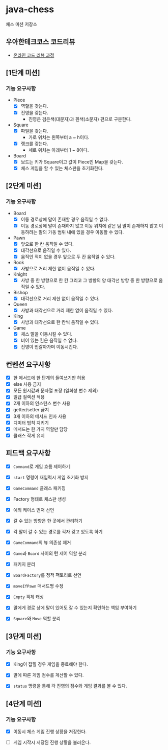 # java-chess

체스 미션 저장소

## 우아한테크코스 코드리뷰

- [온라인 코드 리뷰 과정](https://github.com/woowacourse/woowacourse-docs/blob/master/maincourse/README.md)

## [1단계 미션]

### 기능 요구사항

- Piece
    - [x] 역할을 갖는다.
    - [x] 진영을 갖는다.
        - 진영은 검은색(대문자)과 흰색(소문자) 편으로 구분한다.

- Square
    - [x] 파일을 갖는다.
        - 가로 위치는 왼쪽부터 a ~ h이다.
    - [x] 랭크를 갖는다.
        - 세로 위치는 아래부터 1 ~ 8이다.

- Board
    - [x] 보드는 키가 Square이고 값이 Piece인 Map을 갖는다.
    - [x] 체스 게임을 할 수 있는 체스판을 초기화한다.

## [2단계 미션]

### 기능 요구사항

- Board
    - [x] 이동 경로상에 말이 존재할 경우 움직일 수 없다.
    - [x] 이동 경로상에 말이 존재하지 않고 이동 위치에 같은 팀 말이 존재하지 않고 이동하려는 말의 가동 범위 내에 있을 경우 이동할 수 있다.

- Pawn
    - [x] 앞으로 한 칸 움직일 수 있다.
    - [x] 대각선으로 움직일 수 있다.
    - [x] 움직인 적이 없을 경우 앞으로 두 칸 움직일 수 있다.

- Rook
    - [x] 사방으로 거리 제한 없이 움직일 수 있다.

- Knight
    - [x] 사방 중 한 방향으로 한 칸 그리고 그 방향의 양 대각선 방향 중 한 방향으로 움직일 수 있다.

- Bishop
    - [x] 대각선으로 거리 제한 없이 움직일 수 있다.

- Queen
    - [x] 사방과 대각선으로 거리 제한 없이 움직일 수 있다.

- King
    - [x] 사방과 대각선으로 한 칸씩 움직일 수 있다.

- Game
    - [x] 체스 말을 이동시킬 수 있다.
    - [x] 비어 있는 칸은 움직일 수 없다.
    - [x] 진영이 번갈아가며 이동시킨다.

## 컨벤션 요구사항

- [x] 한 메서드에 한 단계의 들여쓰기만 허용
- [x] else 사용 금지
- [x] 모든 원시값과 문자열 포장 (일회성 변수 제외)
- [x] 일급 컬렉션 적용
- [x] 2개 이하의 인스턴스 변수 사용
- [x] getter/setter 금지
- [x] 3개 이하의 메서드 인자 사용
- [x] 디미터 법칙 지키기
- [x] 메서드는 한 가지 역할만 담당
- [x] 클래스 작게 유지

## 피드백 요구사항

- [x] `Command`로 게임 흐름 제어하기

- [x] `start` 명령어 재입력시 게임 초기화 방지

- [x] `GameCommand` 클래스 패키징

- [x] Factory 형태로 체스판 생성

- [x] 예외 케이스 먼저 선언

- [x] 갈 수 있는 방향은 한 곳에서 관리하기

- [x] 각 말이 갈 수 있는 경로를 각자 갖고 있도록 하기

- [x] `GameCommand`의 뷰 의존성 제거

- [x] `Game`과 `Board` 사이의 턴 제어 역할 분리

- [x] 패키지 분리

- [x] `BoardFactory`를 정적 팩토리로 선언

- [x] `moveIfPawn` 매서드명 수정

- [x] `Empty` 객체 캐싱

- [x] 말에게 경로 상에 말이 있어도 갈 수 있는지 확인하는 책임 부여하기

- [x] `Square`와 `Move` 역할 분리

## [3단계 미션]

### 기능 요구사항

- [x] King이 잡힐 경우 게임을 종료해야 한다.

- [x] 말에 따른 게임 점수를 계산할 수 있다.

- [x] `status` 명령을 통해 각 진영의 점수와 게임 결과를 볼 수 있다.

## [4단계 미션]

### 기능 요구사항

- [x] 이동시 체스 게임 진행 상황을 저장한다.

- [ ] 게임 시작시 저장된 진행 상황을 불러온다.
